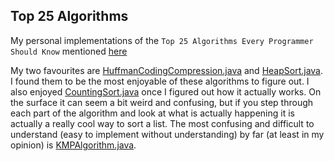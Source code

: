## Top 25 Algorithms

My personal implementations of the `Top 25 Algorithms Every Programmer Should Know` mentioned [here](https://www.techiedelight.com/top-25-algorithms-every-programmer-should-know/)

My two favourites are [HuffmanCodingCompression.java](https://github.com/gregdott/algorithms/blob/main/25%20Algos/src/HuffmanCodingCompression.java) and [HeapSort.java](https://github.com/gregdott/algorithms/blob/main/25%20Algos/src/HeapSort.java). I found them to be the most enjoyable of these algorithms to figure out. I also enjoyed [CountingSort.java](https://github.com/gregdott/algorithms/blob/main/25%20Algos/src/CountingSort.java) once I figured out how it actually works. On the surface it can seem a bit weird and confusing, but if you step through each part of the algorithm and look at what is actually happening it is actually a really cool way to sort a list. The most confusing and difficult to understand (easy to implement without understanding) by far (at least in my opinion) is [KMPAlgorithm.java](https://github.com/gregdott/algorithms/blob/main/25%20Algos/src/KMPAlgorithm.java).
